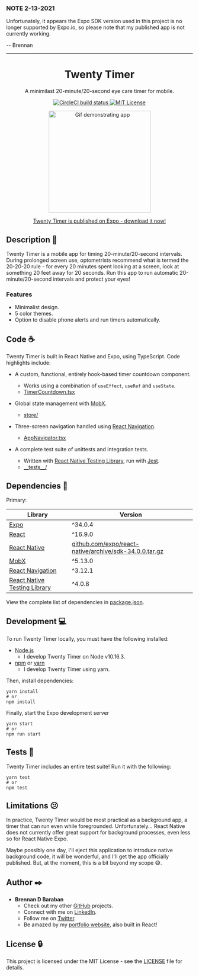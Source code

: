 ### NOTE 2-13-2021

Unfortunately, it appears the Expo SDK version used in this project is no longer supported by Expo.io, so please note that my published app is not currently working.

-- Brennan

---

<h1 align="center">Twenty Timer</h1>
<p align="center">
  A minimilast 20-minute/20-second eye care timer for mobile.
</p>
<p align="center">
  <a href="https://circleci.com/gh/bdbaraban/twenty-timer">
    <img
      src="https://circleci.com/gh/bdbaraban/twenty-timer.svg?style=svg"
      alt="CircleCI build status"
    />
  </a>
  <a href="https://opensource.org/licenses/MIT">
    <img
      src="https://img.shields.io/badge/License-MIT-yellow.svg"
      alt="MIT License"
    />
  </a>
</p>

<p align="center">
  <img
    src="https://github.com/bdbaraban/twenty-timer/blob/master/src/assets/demo.gif"
    alt="Gif demonstrating app"
    width="275"
  />
</p>

<p align="center">
  <a href="https://expo.io/@bdbaraban/twenty-timer">
    Twenty Timer is published on Expo - download it now!
  </a>
</p>

## Description :speech_balloon:

Twenty Timer is a mobile app for timing 20-minute/20-second intervals. During
prolonged screen use, optometrists recommend what is termed the 20-20-20 rule -
for every 20 minutes spent looking at a screen, look at something 20 feet
away for 20 seconds. Run this app to run automatic 20-minute/20-second intervals and
protect your eyes!

### Features

- Minimalist design.
- 5 color themes.
- Option to disable phone alerts and run timers automatically.

## Code :coffee:

Twenty Timer is built in React Native and Expo, using TypeScript. Code highlights include:

- A custom, functional, entirely hook-based timer countdown component.

  - Works using a combination of `useEffect`, `useRef` and `useState`.
  - [TimerCountdown.tsx](./components/TimerCountdown.tsx)

- Global state management with [MobX](https://mobx.js.org/).

  - [store/](./store)

- Three-screen navigation handled using [React Navigation](https://reactnavigation.org/).

  - [AppNavigator.tsx](./AppNavigator.tsx)

- A complete test suite of unittests and integration tests.

  - Written with [React Native Testing Library](https://www.native-testing-library.com/), run with [Jest](https://jestjs.io/).
  - [\_\_tests\_\_/](./__tests__)

## Dependencies :couple:

Primary:

| Library                                                                 | Version                                                                                                                  |
| ----------------------------------------------------------------------- | ------------------------------------------------------------------------------------------------------------------------ |
| [Expo](https://expo.io/)                                                | ^34.0.4                                                                                                                  |
| [React](https://reactjs.org/)                                           | ^16.9.0                                                                                                                  |
| [React Native](https://facebook.github.io/react-native/)                | [github.com/expo/react-native/archive/sdk-34.0.0.tar.gz](https://github.com/expo/react-native/archive/sdk-34.0.0.tar.gz) |
| [MobX](https://mobx.js.org/)                                            | ^5.13.0                                                                                                                  |
| [React Navigation](https://reactnavigation.org/)                        | ^3.12.1                                                                                                                  |
| [React Native Testing Library](https://www.native-testing-library.com/) | ^4.0.8                                                                                                                   |

View the complete list of dependencies in [package.json](./package.json).

## Development :computer:

To run Twenty Timer locally, you must have the following installed:

- [Node.js](https://nodejs.org/en/)
  - I develop Twenty Timer on Node v10.16.3.
- [npm](https://www.npmjs.com/) or [yarn](https://yarnpkg.com/en/)
  - I develop Twenty Timer using yarn.

Then, install dependencies:

```
yarn install
# or
npm install
```

Finally, start the Expo development server

```
yarn start
# or
npm run start
```

## Tests :triangular_ruler:

Twenty Timer includes an entire test suite! Run it with the following:

```
yarn test
# or
npm test
```

## Limitations :confused:

In practice, Twenty Timer would be most practical as a background app, a timer that can run even while foregrounded. Unfortunately... React Native does not currently offer great support for background processes, even less so for React Native Expo.

Maybe possibly one day, I'll eject this application to introduce native background code, it will be wonderful, and I'll get the app officially published. But, at the moment, this is a bit beyond my scope :sweat_smile:.

## Author :black_nib:

- **Brennan D Baraban**
  - Check out my other [GitHub](https://github.com/bdbaraban) projects.
  - Connect with me on [LinkedIn](https://linkedin.com/in/bdbaraban).
  - Follow me on [Twitter](https://twitter.com/bdov_).
  - Be amazed by my [portfolio website](https://bdov.dev), also built in React!

## License :lock:

This project is licensed under the MIT License - see the [LICENSE](./LICENSE) file for details.
